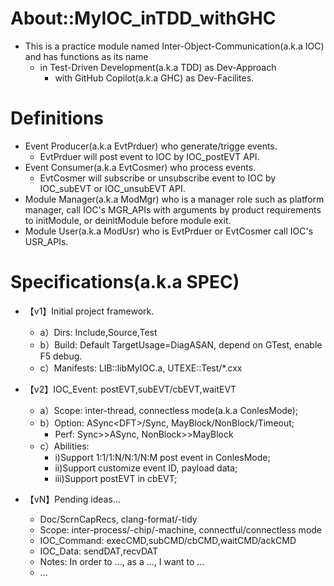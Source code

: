 # About::MyIOC_inTDD_withGHC

* This is a practice module named Inter-Object-Communication(a.k.a IOC) and has functions as its name
  * in Test-Driven Development(a.k.a TDD) as Dev-Approach
    * with GitHub Copilot(a.k.a GHC) as Dev-Facilites.

# Definitions

* Event Producer(a.k.a EvtPrduer) who generate/trigge events.
  * EvtPrduer will post event to IOC by IOC_postEVT API.
* Event Consumer(a.k.a EvtCosmer) who process events.
  * EvtCosmer will subscribe or unsubscribe event to IOC by IOC_subEVT or IOC_unsubEVT API.
* Module Manager(a.k.a ModMgr) who is a manager role such as platform manager, call IOC's MGR_APIs with arguments by product requirements to initModule, or deinitModule before module exit.
* Module User(a.k.a ModUsr) who is EvtPrduer or EvtCosmer call IOC's USR_APIs.

# Specifications(a.k.a SPEC)

* 【v1】Initial project framework.
  * a）Dirs: Include,Source,Test
  * b）Build: Default TargetUsage=DiagASAN, depend on GTest, enable F5 debug.
  * c）Manifests: LIB::libMyIOC.a, UTEXE::Test/*.cxx

* 【v2】IOC_Event: postEVT,subEVT/cbEVT,waitEVT
  * a）Scope: inter-thread, connectless mode(a.k.a ConlesMode);
  * b）Option: ASync\<DFT\>/Sync, MayBlock/NonBlock/Timeout;
    * Perf: Sync>>ASync, NonBlock>>MayBlock
  * c）Abilities:
    * i)Support 1:1/1:N/N:1/N:M post event in ConlesMode;
    * ii)Support customize event ID, payload data;
    * iii)Support postEVT in cbEVT;

* 【vN】Pending ideas...
  * Doc/ScrnCapRecs, clang-format/-tidy
  * Scope: inter-process/-chip/-machine, connectful/connectless mode
  * IOC_Command: execCMD,subCMD/cbCMD,waitCMD/ackCMD
  * IOC_Data: sendDAT,recvDAT
  * Notes: In order to ..., as a ..., I want to ...
  * ...

